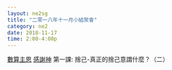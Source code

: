 ```yaml
---
layout: ne2sg
title: "二零一八年十一月小組聚會"
category: ne2
date: 2018-11-17
time: 2:00-4:00p
---
```

<span>[數算主恩](http://www.youtube.com/watch?v=qbOokynDm1g)</span>
<span>[感謝神](http://www.youtube.com/watch?v=YpfwJAiFdJ4)</span>
<span>第一課: 捨己-真正的捨己意謂什麼？（二）</span>
